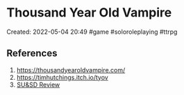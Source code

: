 # Thousand Year Old Vampire

Created: 2022-05-04 20:49
#game #soloroleplaying #ttrpg 

## References
1. https://thousandyearoldvampire.com/
2. https://timhutchings.itch.io/tyov
3. [SU&SD Review](https://www.youtube.com/watch?v=COJcWFf0H3U)

